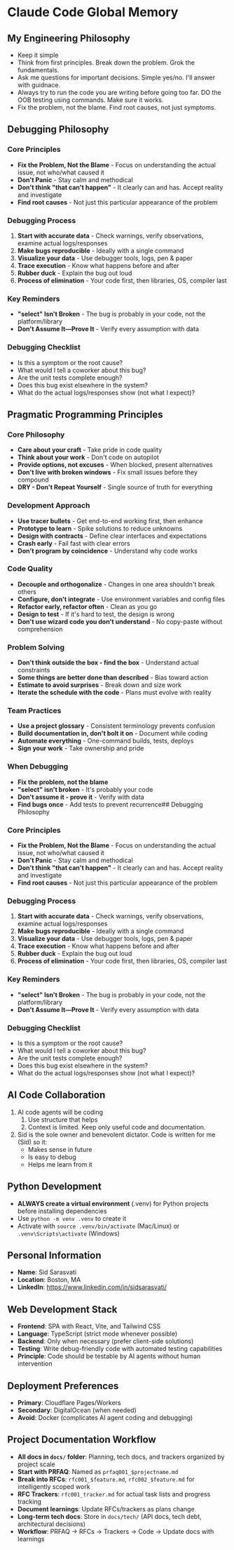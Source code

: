 # Claude Code Global Memory

## My Engineering Philosophy
- Keep it simple
- Think from first principles. Break down the problem. Grok the fundamentals. 
- Ask me questions for important decisions. Simple yes/no. I'll answer with guidnace.
- Always try to run the code you are writing before going too far. DO the OOB testing using commands. Make sure it works.
- Fix the problem, not the blame. Find root causes, not just symptoms.

## Debugging Philosophy

### Core Principles
- **Fix the Problem, Not the Blame** - Focus on understanding the actual issue, not who/what caused it
- **Don't Panic** - Stay calm and methodical
- **Don't think "that can't happen"** - It clearly can and has. Accept reality and investigate
- **Find root causes** - Not just this particular appearance of the problem

### Debugging Process
1. **Start with accurate data** - Check warnings, verify observations, examine actual logs/responses
2. **Make bugs reproducible** - Ideally with a single command
3. **Visualize your data** - Use debugger tools, logs, pen & paper
4. **Trace execution** - Know what happens before and after
5. **Rubber duck** - Explain the bug out loud
6. **Process of elimination** - Your code first, then libraries, OS, compiler last

### Key Reminders
- **"select" Isn't Broken** - The bug is probably in your code, not the platform/library
- **Don't Assume It—Prove It** - Verify every assumption with data

### Debugging Checklist
- Is this a symptom or the root cause?
- What would I tell a coworker about this bug?
- Are the unit tests complete enough?
- Does this bug exist elsewhere in the system?
- What do the actual logs/responses show (not what I expect)?

## Pragmatic Programming Principles

### Core Philosophy
- **Care about your craft** - Take pride in code quality
- **Think about your work** - Don't code on autopilot
- **Provide options, not excuses** - When blocked, present alternatives
- **Don't live with broken windows** - Fix small issues before they compound
- **DRY - Don't Repeat Yourself** - Single source of truth for everything

### Development Approach
- **Use tracer bullets** - Get end-to-end working first, then enhance
- **Prototype to learn** - Spike solutions to reduce unknowns
- **Design with contracts** - Define clear interfaces and expectations
- **Crash early** - Fail fast with clear errors
- **Don't program by coincidence** - Understand why code works

### Code Quality
- **Decouple and orthogonalize** - Changes in one area shouldn't break others
- **Configure, don't integrate** - Use environment variables and config files
- **Refactor early, refactor often** - Clean as you go
- **Design to test** - If it's hard to test, the design is wrong
- **Don't use wizard code you don't understand** - No copy-paste without comprehension

### Problem Solving
- **Don't think outside the box - find the box** - Understand actual constraints
- **Some things are better done than described** - Bias toward action
- **Estimate to avoid surprises** - Break down and size work
- **Iterate the schedule with the code** - Plans must evolve with reality

### Team Practices
- **Use a project glossary** - Consistent terminology prevents confusion
- **Build documentation in, don't bolt it on** - Document while coding
- **Automate everything** - One-command builds, tests, deploys
- **Sign your work** - Take ownership and pride

### When Debugging
- **Fix the problem, not the blame**
- **"select" isn't broken** - It's probably your code
- **Don't assume it - prove it** - Verify with data
- **Find bugs once** - Add tests to prevent recurrence## Debugging Philosophy

### Core Principles
- **Fix the Problem, Not the Blame** - Focus on understanding the actual issue, not who/what caused it
- **Don't Panic** - Stay calm and methodical
- **Don't think "that can't happen"** - It clearly can and has. Accept reality and investigate
- **Find root causes** - Not just this particular appearance of the problem

### Debugging Process
1. **Start with accurate data** - Check warnings, verify observations, examine actual logs/responses
2. **Make bugs reproducible** - Ideally with a single command
3. **Visualize your data** - Use debugger tools, logs, pen & paper
4. **Trace execution** - Know what happens before and after
5. **Rubber duck** - Explain the bug out loud
6. **Process of elimination** - Your code first, then libraries, OS, compiler last

### Key Reminders
- **"select" Isn't Broken** - The bug is probably in your code, not the platform/library
- **Don't Assume It—Prove It** - Verify every assumption with data

### Debugging Checklist
- Is this a symptom or the root cause?
- What would I tell a coworker about this bug?
- Are the unit tests complete enough?
- Does this bug exist elsewhere in the system?
- What do the actual logs/responses show (not what I expect)?

## AI Code Collaboration

1. AI code agents will be coding
   1. Use structure that helps
   2. Context is limited. Keep only useful code and documentation.
2. Sid is the sole owner and benevolent dictator. Code is written for me (Sid) so it:
   - Makes sense in future
   - Is easy to debug
   - Helps me learn from it

## Python Development
- **ALWAYS create a virtual environment** (.venv) for Python projects before installing dependencies
- Use `python -m venv .venv` to create it
- Activate with `source .venv/bin/activate` (Mac/Linux) or `.venv\Scripts\activate` (Windows)



## Personal Information
- **Name**: Sid Sarasvati
- **Location**: Boston, MA
- **LinkedIn**: https://www.linkedin.com/in/sidsarasvati/

## Web Development Stack
- **Frontend**: SPA with React, Vite, and Tailwind CSS
- **Language**: TypeScript (strict mode whenever possible)
- **Backend**: Only when necessary (prefer client-side solutions)
- **Testing**: Write debug-friendly code with automated testing capabilities
- **Principle**: Code should be testable by AI agents without human intervention

## Deployment Preferences
- **Primary**: Cloudflare Pages/Workers
- **Secondary**: DigitalOcean (when needed)
- **Avoid**: Docker (complicates AI agent coding and debugging)

## Project Documentation Workflow
- **All docs in `docs/` folder**: Planning, tech docs, and trackers organized by project scale
- **Start with PRFAQ**: Named as `prfaq001_$projectname.md`
- **Break into RFCs**: `rfc001_$feature.md`, `rfc002_$feature.md` for intelligently scoped work
- **RFC Trackers**: `rfc001_tracker.md` for actual task lists and progress tracking
- **Document learnings**: Update RFCs/trackers as plans change
- **Long-term tech docs**: Store in `docs/tech/` (API docs, tech debt, architectural decisions)
- **Workflow**: PRFAQ → RFCs → Trackers → Code → Update docs with learnings
